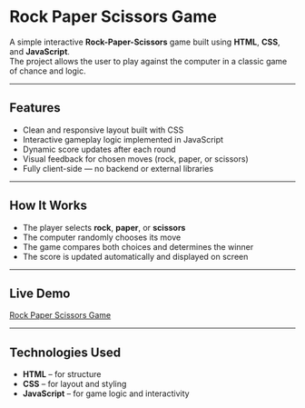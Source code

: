 # Rock Paper Scissors Game

A simple interactive **Rock-Paper-Scissors** game built using **HTML**, **CSS**, and **JavaScript**.  
The project allows the user to play against the computer in a classic game of chance and logic.

---

## Features
- Clean and responsive layout built with CSS  
- Interactive gameplay logic implemented in JavaScript  
- Dynamic score updates after each round  
- Visual feedback for chosen moves (rock, paper, or scissors)  
- Fully client-side — no backend or external libraries  

---

## How It Works
- The player selects **rock**, **paper**, or **scissors**  
- The computer randomly chooses its move  
- The game compares both choices and determines the winner  
- The score is updated automatically and displayed on screen  

---

## Live Demo
 
 [Rock Paper Scissors Game](https://lelivexler.github.io/Rock-Paper-Scissors-Game/)

---

## Technologies Used
- **HTML** – for structure  
- **CSS** – for layout and styling  
- **JavaScript** – for game logic and interactivity
